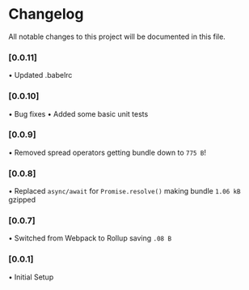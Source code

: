 # Changelog
All notable changes to this project will be documented in this file.

### [0.0.11]
• Updated .babelrc

### [0.0.10]
• Bug fixes
• Added some basic unit tests

### [0.0.9]
• Removed spread operators getting bundle down to `775 B`!

### [0.0.8]
• Replaced `async/await` for `Promise.resolve()` making bundle `1.06 kB` gzipped

### [0.0.7]
• Switched from Webpack to Rollup saving `.08 B`

### [0.0.1]
• Initial Setup
